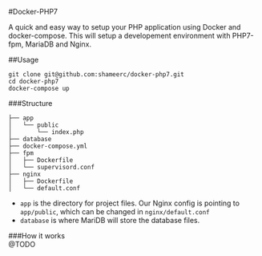 #Docker-PHP7

A quick and easy way to setup your PHP application using Docker and docker-compose. This will setup a developement environment with PHP7-fpm, MariaDB and Nginx.

##Usage
~~~
git clone git@github.com:shameerc/docker-php7.git
cd docker-php7
docker-compose up
~~~

###Structure

~~~
├── app
│   └── public
│       └── index.php
├── database
├── docker-compose.yml
├── fpm
│   ├── Dockerfile
│   └── supervisord.conf
├── nginx
│   ├── Dockerfile
│   └── default.conf
~~~

- `app` is the directory for project files. Our Nginx config is pointing to `app/public`, which can be changed in `nginx/default.conf`
- `database` is where MariDB will store the database files.


###How it works  
@TODO
